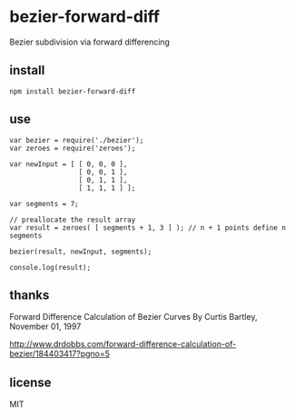 # bezier-forward-diff
Bezier subdivision via forward differencing

## install

`npm install bezier-forward-diff`

## use
    var bezier = require('./bezier');
    var zeroes = require('zeroes');

    var newInput = [ [ 0, 0, 0 ],
                     [ 0, 0, 1 ],
                     [ 0, 1, 1 ],
                     [ 1, 1, 1 ] ];

    var segments = 7;

    // preallocate the result array
    var result = zeroes( [ segments + 1, 3 ] ); // n + 1 points define n segments

    bezier(result, newInput, segments);

    console.log(result);

## thanks

Forward Difference Calculation of Bezier Curves
By Curtis Bartley, November 01, 1997

http://www.drdobbs.com/forward-difference-calculation-of-bezier/184403417?pgno=5

## license

MIT